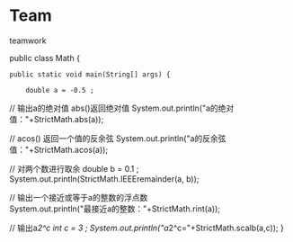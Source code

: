 # Team
teamwork

public class Math {

	public static void main(String[] args) {
		
		double a = -0.5 ;
		
//   输出a的绝对值      abs()返回绝对值
        System.out.println("a的绝对值："+StrictMath.abs(a));
        
//   acos()  返回一个值的反余弦
        System.out.println("a的反余弦值："+StrictMath.acos(a));
        
//   对两个数进行取余
        double b = 0.1 ;
        System.out.println(StrictMath.IEEEremainder(a, b));
        
//   输出一个接近或等于a的整数的浮点数  
        System.out.println("最接近a的整数："+StrictMath.rint(a));
        
//   输出a*2^c
        int c = 3 ;
        System.out.println("a*2^c="+StrictMath.scalb(a,c));
	}
